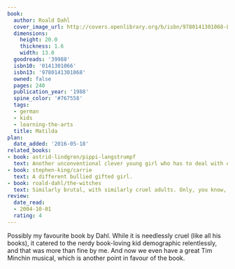```yaml
---
book:
  author: Roald Dahl
  cover_image_url: http://covers.openlibrary.org/b/isbn/9780141301068-L.jpg
  dimensions:
    height: 20.0
    thickness: 1.6
    width: 13.0
  goodreads: '39988'
  isbn10: '0141301066'
  isbn13: '9780141301068'
  owned: false
  pages: 240
  publication_year: '1988'
  spine_color: '#767558'
  tags:
  - german
  - kids
  - learning-the-arts
  title: Matilda
plan:
  date_added: '2016-05-18'
related_books:
- book: astrid-lindgren/pippi-langstrumpf
  text: Another unconventional clever young girl who has to deal with oppressive adults.
- book: stephen-king/carrie
  text: A different bullied gifted girl.
- book: roald-dahl/the-witches
  text: Similarly brutal, with similarly cruel adults. Only, you know, witches.
review:
  date_read:
  - 2004-10-01
  rating: 4
---
```


Possibly my favourite book by Dahl. While it is needlessly cruel (like all his books), it catered to the nerdy
book-loving kid demographic relentlessly, and that was more than fine by me. And now we even have a great Tim Minchin
musical, which is another point in favour of the book.
